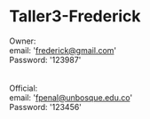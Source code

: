 # Taller3-Frederick

Owner: <br>
email: 'frederick@gmail.com' <br>
Password: '123987' <br><br><br>
Official:<br>
email: 'fpenal@unbosque.edu.co'<br>
Password: '123456'